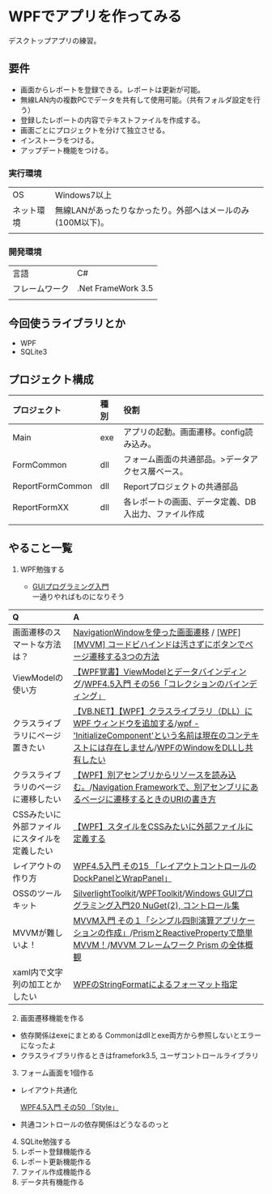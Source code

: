 # WPFでアプリを作ってみる
デスクトップアプリの練習。

## 要件
- 画面からレポートを登録できる。レポートは更新が可能。
- 無線LAN内の複数PCでデータを共有して使用可能。（共有フォルダ設定を行う）
- 登録したレポートの内容でテキストファイルを作成する。
- 画面ごとにプロジェクトを分けて独立させる。
- インストーラをつける。
- アップデート機能をつける。

### 実行環境
||| 
|:--|:--|
|OS|Windows7以上|
|ネット環境|無線LANがあったりなかったり。外部へはメールのみ(100M以下)。|
|||

### 開発環境
||| 
|:--|:--|
|言語|C#|
|フレームワーク|.Net FrameWork 3.5|
|||

## 今回使うライブラリとか
- WPF
- SQLite3

## プロジェクト構成
|プロジェクト|種別|役割| 
|:--|:--|:--|
|Main|exe|アプリの起動。画面遷移。config読み込み。|
|FormCommon|dll|フォーム画面の共通部品。>データアクセス層ベース。|
|ReportFormCommon|dll|Reportプロジェクトの共通部品|
|ReportFormXX|dll|各レポートの画面、データ定義、DB入出力、ファイル作成|
||||

## やること一覧
1. WPF勉強する

    - [GUIプログラミング入門](https://qiita.com/Kosen-amai/items/f9e3df2aa80363f5af5b)  
        一通りやればものになりそう

|Q|A|
|:--|:--|
|画面遷移のスマートな方法は？|[NavigationWindowを使った画面遷移](http://sourcechord.hatenablog.com/entry/20130831/1377942291)  / [[WPF][MVVM] コードビハインドは汚さずにボタンでページ遷移する3つの方法](https://note.mu/codeone/n/nb862e069f5e1)|
|ViewModelの使い方|[【WPF覚書】ViewModelとデータバインディング](https://qiita.com/TAK_EMI/items/ba85ce1e0b65f57364ad)/[WPF4.5入門 その56「コレクションのバインディング」](https://blog.okazuki.jp/entry/2014/10/29/220236)|
|クラスライブラリにページ置きたい|[【VB.NET】【WPF】クラスライブラリ（DLL）に WPF ウィンドウを追加する](https://elleneast.com/?p=8464#_WPF-2)/[wpf - 'InitializeComponent'という名前は現在のコンテキストには存在しません](http://jp.itasr.com/qa/details/2110249013411841024)/[WPFのWindowをDLLし共有したい](https://social.msdn.microsoft.com/Forums/ja-JP/c376d046-6169-4b34-865d-46abacc6d7f3/wpfwindowdll?forum=wpfja)|
|クラスライブラリのページに遷移したい|[【WPF】別アセンブリからリソースを読み込む。](http://pro.art55.jp/?eid=1176521)/[Navigation Frameworkで、別アセンブリにあるページに遷移するときのURIの書き方](https://blog.okazuki.jp/entry/20100216/1266295413)|
|CSSみたいに外部ファイルにスタイルを定義したい|[【WPF】スタイルをCSSみたいに外部ファイルに定義する](https://www.doraxdora.com/blog/2017/06/08/post-1155/)|
|レイアウトの作り方|[WPF4.5入門 その15 「レイアウトコントロールのDockPanelとWrapPanel」](https://blog.okazuki.jp/entry/20130105/1357395569)|
|OSSのツールキット|[SilverlightToolkit](https://github.com/microsoftarchive/SilverlightToolkit)/[WPFToolkit](https://archive.codeplex.com/?p=wpf)/[Windows GUIプログラミング入門20 NuGet(2), コントロール集](https://qiita.com/Kosen-amai/items/c5cecf81240407693cda)|
|MVVMが難しいよ！|[MVVM入門 その１「シンプル四則演算アプリケーションの作成」](https://code.msdn.microsoft.com/windowsdesktop/MVVM-d8261534)/[PrismとReactivePropertyで簡単MVVM！](https://qiita.com/hiki_neet_p/items/e381c687b0644c0e4978)/[MVVM フレームワーク Prism の全体概観](https://qiita.com/toydev/items/cf1bb4b519e7e2453d46)|
|xaml内で文字列の加工とかしたい|[WPFのStringFormatによるフォーマット指定](http://nineworks2.blog.fc2.com/blog-entry-10.html)|

2. 画面遷移機能を作る  
 
- 依存関係はexeにまとめる
    Commonはdllとexe両方から参照しないとエラーになったよ
- クラスライブラリ作るときはframefork3.5, ユーザコントロールライブラリ

3. フォーム画面を1個作る 

- レイアウト共通化

    [WPF4.5入門 その50 「Style」](https://blog.okazuki.jp/entry/2014/09/04/200304)

- 共通コントロールの依存関係はどうなるのっと

4. SQLite勉強する
5. レポート登録機能作る
6. レポート更新機能作る
7. ファイル作成機能作る
8. データ共有機能作る
